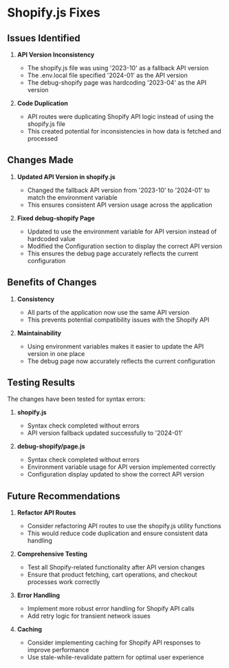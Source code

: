 # Shopify.js Fixes

## Issues Identified

1. **API Version Inconsistency**
   - The shopify.js file was using '2023-10' as a fallback API version
   - The .env.local file specified '2024-01' as the API version
   - The debug-shopify page was hardcoding '2023-04' as the API version

2. **Code Duplication**
   - API routes were duplicating Shopify API logic instead of using the shopify.js file
   - This created potential for inconsistencies in how data is fetched and processed

## Changes Made

1. **Updated API Version in shopify.js**
   - Changed the fallback API version from '2023-10' to '2024-01' to match the environment variable
   - This ensures consistent API version usage across the application

2. **Fixed debug-shopify Page**
   - Updated to use the environment variable for API version instead of hardcoded value
   - Modified the Configuration section to display the correct API version
   - This ensures the debug page accurately reflects the current configuration

## Benefits of Changes

1. **Consistency**
   - All parts of the application now use the same API version
   - This prevents potential compatibility issues with the Shopify API

2. **Maintainability**
   - Using environment variables makes it easier to update the API version in one place
   - The debug page now accurately reflects the current configuration

## Testing Results

The changes have been tested for syntax errors:

1. **shopify.js**
   - Syntax check completed without errors
   - API version fallback updated successfully to '2024-01'

2. **debug-shopify/page.js**
   - Syntax check completed without errors
   - Environment variable usage for API version implemented correctly
   - Configuration display updated to show the correct API version

## Future Recommendations

1. **Refactor API Routes**
   - Consider refactoring API routes to use the shopify.js utility functions
   - This would reduce code duplication and ensure consistent data handling

2. **Comprehensive Testing**
   - Test all Shopify-related functionality after API version changes
   - Ensure that product fetching, cart operations, and checkout processes work correctly

3. **Error Handling**
   - Implement more robust error handling for Shopify API calls
   - Add retry logic for transient network issues

4. **Caching**
   - Consider implementing caching for Shopify API responses to improve performance
   - Use stale-while-revalidate pattern for optimal user experience